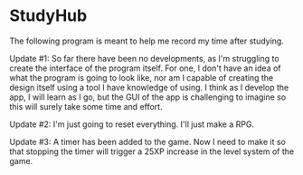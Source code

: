 # StudyHub
The following program is meant to help me record my time after studying.

Update #1: 
So far there have been no developments, as I'm struggling to create the interface of the program itself. For one, I don't have an idea of what the program is going to look like, nor am I capable of creating the design itself using a tool I have knowledge of using. I think as I develop the app, I will learn as I go, but the GUI of the app is challenging to imagine so this will surely take some time and effort.

Update #2:
I'm just going to reset everything. I'll just make a RPG.

Update #3:
A timer has been added to the game. Now I need to make it so that stopping the timer will trigger a 25XP increase in the level system of the game.
